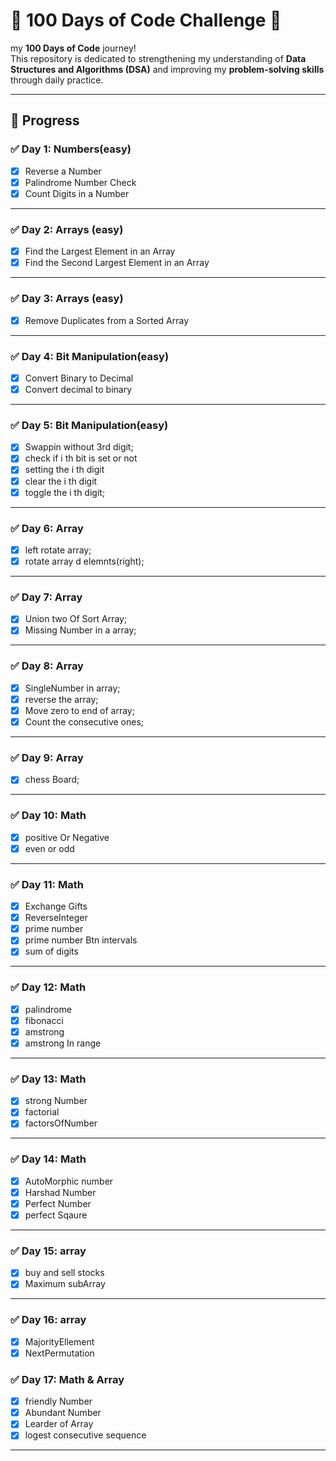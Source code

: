 # 💯 100 Days of Code Challenge 🚀

my **100 Days of Code** journey!  
This repository is dedicated to strengthening my
understanding of **Data Structures and Algorithms
(DSA)** and improving my **problem-solving skills**
through daily practice.

---

## 📅 Progress

### ✅ Day 1: Numbers(easy)

- [x] Reverse a Number
- [x] Palindrome Number Check
- [x] Count Digits in a Number

---

### ✅ Day 2: Arrays (easy)

- [x] Find the Largest Element in an Array
- [x] Find the Second Largest Element in an Array

---

### ✅ Day 3: Arrays (easy)

- [x] Remove Duplicates from a Sorted Array

---

### ✅ Day 4: Bit Manipulation(easy)

- [x] Convert Binary to Decimal
- [x] Convert decimal to binary

---

### ✅ Day 5: Bit Manipulation(easy)

- [x] Swappin without 3rd digit;
- [x] check if i th bit is set or not
- [x] setting the i th digit
- [x] clear the i th digit
- [x] toggle the i th digit;

---

### ✅ Day 6: Array

- [x] left rotate array;
- [x] rotate array d elemnts(right);

---

### ✅ Day 7: Array

- [x] Union two Of Sort Array;
- [x] Missing Number in a array;

---

### ✅ Day 8: Array

- [x] SingleNumber in array;
- [x] reverse the array;
- [x] Move zero to end of array;
- [x] Count the consecutive ones;

---

### ✅ Day 9: Array

- [x] chess Board;
---

### ✅ Day 10: Math
-[x] positive Or Negative
- [x] even or odd
---
### ✅ Day 11: Math
-[x] Exchange Gifts
- [x] ReverseInteger
- [x] prime number 
- [X] prime number Btn intervals
- [x] sum of digits

---
### ✅ Day 12: Math
- [x] palindrome
- [x] fibonacci
- [x] amstrong
-  [x] amstrong In range
---
### ✅ Day 13: Math
- [x] strong Number
- [x] factorial 
- [x] factorsOfNumber
- ---

### ✅ Day 14: Math
- [x] AutoMorphic number
- [x] Harshad Number
- [x] Perfect Number
- [x] perfect Sqaure
---

### ✅ Day 15: array

- [x] buy and sell stocks
- [x] Maximum subArray
---
### ✅ Day 16: array
-[x] MajorityEllement
-[x] NextPermutation

### ✅ Day 17: Math & Array
-[x] friendly Number
- [x] Abundant Number
- [x] Learder of Array
- [x] logest consecutive sequence
---


